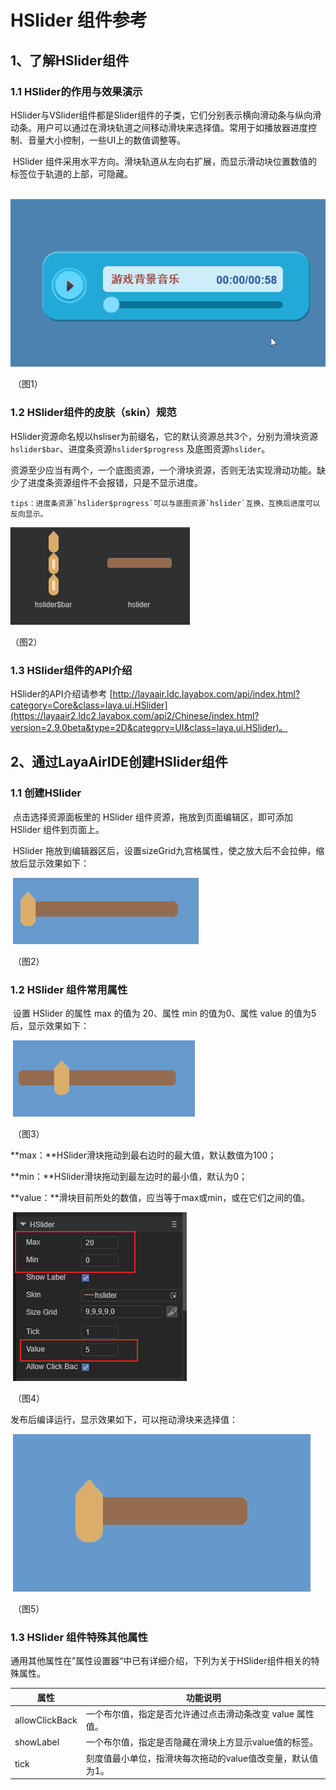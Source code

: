 # HSlider 组件参考



## 1、了解HSlider组件

### 1.1 HSlider的作用与效果演示

HSlider与VSlider组件都是Slider组件的子类，它们分别表示横向滑动条与纵向滑动条。用户可以通过在滑块轨道之间移动滑块来选择值。常用于如播放器进度控制、音量大小控制，一些UI上的数值调整等。

​      HSlider 组件采用水平方向。滑块轨道从左向右扩展，而显示滑动块位置数值的标签位于轨道的上部，可隐藏。

​      ![图片1.gif](img/1.gif)<br/>

​    （图1）



### 1.2 HSlider组件的皮肤（skin）规范

​	HSlider资源命名规以hsliser为前缀名，它的默认资源总共3个，分别为滑块资源`hslider$bar`、进度条资源`hslider$progress` 及底图资源`hslider`。

​	资源至少应当有两个，一个底图资源，一个滑块资源，否则无法实现滑动功能。缺少了进度条资源组件不会报错，只是不显示进度。

 	tips：进度条资源`hslider$progress`可以与底图资源`hslider`互换，互换后进度可以反向显示。

![图片0.png](img/1.png)<br/>

（图2）



### 1.3 HSlider组件的API介绍

HSlider的API介绍请参考 [http://layaair.ldc.layabox.com/api/index.html?category=Core&class=laya.ui.HSlider](https://layaair2.ldc2.layabox.com/api2/Chinese/index.html?version=2.9.0beta&type=2D&category=UI&class=laya.ui.HSlider)。



## 2、通过LayaAirIDE创建HSlider组件

### 1.1 创建HSlider

​        点击选择资源面板里的 HSlider 组件资源，拖放到页面编辑区，即可添加 HSlider 组件到页面上。

​       HSlider 拖放到编辑器区后，设置sizeGrid九宫格属性，使之放大后不会拉伸，缩放后显示效果如下：

​        ![图片2.png](img/2.png)<br/>

​    （图2）

### 1.2 HSlider 组件常用属性

​        设置 HSlider 的属性 max 的值为 20、属性 min 的值为0、属性 value 的值为5后，显示效果如下：

​        ![图片3.png](img/3.png)<br/>

​    （图3）

**max：**HSlider滑块拖动到最右边时的最大值，默认数值为100；

**min：**HSlider滑块拖动到最左边时的最小值，默认为0；

**value：**滑块目前所处的数值，应当等于max或min，或在它们之间的值。

​        ![图片4.png](img/4.png) <br/>

​    （图4）

发布后编译运行，显示效果如下，可以拖动滑块来选择值：

​        ![图片5.gif](img/5.gif)<br/>

​     （图5）



### 1.3 HSlider 组件特殊其他属性

 通用其他属性在”属性设置器“中已有详细介绍，下列为关于HSlider组件相关的特殊属性。

| **属性**       | **功能说明**                                               |
| -------------- | ---------------------------------------------------------- |
| allowClickBack | 一个布尔值，指定是否允许通过点击滑动条改变 value 属性值。  |
| showLabel      | 一个布尔值，指定是否隐藏在滑块上方显示value值的标签。      |
| tick           | 刻度值最小单位，指滑块每次拖动的value值改变量，默认值为1。 |

 
